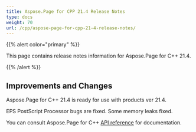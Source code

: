 ```yaml
---
title: Aspose.Page for CPP 21.4 Release Notes
type: docs
weight: 70
url: /cpp/aspose-page-for-cpp-21-4-release-notes/
---
```


{{% alert color="primary" %}}

This page contains release notes information for Aspose.Page for C++ 21.4.

{{% /alert %}}
## **Improvements and Changes**
Aspose.Page for C++ 21.4 is ready for use with products ver 21.4.

EPS PostScript Processor bugs are fixed. Some memory leaks fixed.


You can consult Aspose.Page for C++ [API reference](https://apireference.aspose.com/cpp/page/) for documentation.
